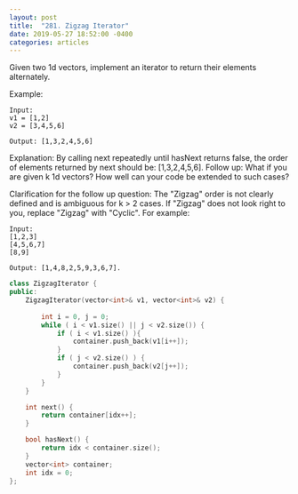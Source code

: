 ```yaml
---
layout: post
title:  "281. Zigzag Iterator"
date: 2019-05-27 18:52:00 -0400
categories: articles
---
```

Given two 1d vectors, implement an iterator to return their elements alternately.

Example:
```
Input:
v1 = [1,2]
v2 = [3,4,5,6] 

Output: [1,3,2,4,5,6]
```
Explanation: By calling next repeatedly until hasNext returns false, 
             the order of elements returned by next should be: [1,3,2,4,5,6].
Follow up: What if you are given k 1d vectors? How well can your code be extended to such cases?

Clarification for the follow up question:
The "Zigzag" order is not clearly defined and is ambiguous for k > 2 cases. If "Zigzag" does not look right to you, replace "Zigzag" with "Cyclic". For example:
```
Input:
[1,2,3]
[4,5,6,7]
[8,9]

Output: [1,4,8,2,5,9,3,6,7].
```
```c++
class ZigzagIterator {
public:
    ZigzagIterator(vector<int>& v1, vector<int>& v2) {
        
        int i = 0, j = 0;
        while ( i < v1.size() || j < v2.size()) {
            if ( i < v1.size() ){
                container.push_back(v1[i++]);
            }
            if ( j < v2.size() ) {
                container.push_back(v2[j++]);
            }
        }
    }

    int next() {
        return container[idx++];
    }

    bool hasNext() {
        return idx < container.size();
    }
    vector<int> container;
    int idx = 0;
};
```